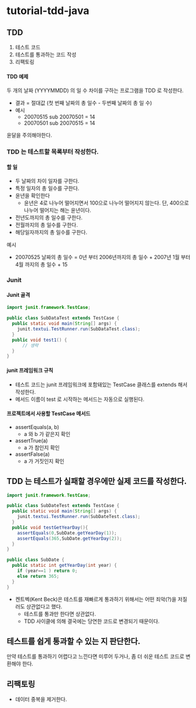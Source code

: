 # tutorial-tdd-java
## TDD
1. 테스트 코드
2. 테스트를 통과하는 코드 작성
3. 리팩토링

#### TDD 예제
두 개의 날짜 (YYYYMMDD) 의 일 수 차이를 구하는 프로그램을 TDD 로 작성한다.
- 결과 = 절대값 (첫 번째 날짜의 총 일수 - 두번째 날짜의 총 일 수)
- 예시
  - 20070515 sub 20070501 = 14 
  - 20070501 sub 20070515 = 14

윤달을 주의해야한다.

### TDD 는 테스트할 목록부터 작성한다.
#### 할 일
- 두 날짜의 차이 일자를 구한다.
- 특정 일자의 총 일수를 구한다.
- 윤년을 확인한다
  - 윤년은 4로 나누어 떨어지면서 100으로 나누어 떨어지지 않는다. 단, 400으로 나누어 떨어지는 해는 윤년이다.
- 전년도까지의 총 일수를 구한다.
- 전월까지의 총 일수를 구한다.
- 해당일자까지의 총 일수를 구한다.

예시
- 20070525 날짜의 총 일수 = 0년 부터 2006년까지의 총 일수 + 2007년 1월 부터 4월 까지의 총 일수 + 15

### Junit
#### Junit 골격
```java
import junit.framework.TestCase;

public class SubDataTest extends TestCase {
  public static void main(String[] args) {
    junit.textui.TestRunner.run(SubDataTest.class);
  }
  public void test1() {
      // 생략
  }
}
```
#### junit 프레임워크 규칙
- 테스트 코드는 junit 프레임워크에 포함돼있는 TestCase 클래스를 extends 해서 작성한다.
- 메서드 이름이 test 로 시작하는 메서드는 자동으로 실행된다.

#### 프로젝트에서 사용할 TestCase 메서드
- assertEquals(a, b)
  - a 와 b 가 같은지 확인
- assertTrue(a)
  - a 가 참인지 확인
- assertFalse(a)
  - a 가 거짓인지 확인

## TDD 는 테스트가 실패할 경우에만 실제 코드를 작성한다.
```java
import junit.framework.TestCase;

public class SubDateTest extends TestCase {
  public static void main(String[] args) {
    junit.textui.TestRunner.run(SubDateTest.class);
  }
  public void testGetYearDay(){
    assertEquals(0,SubDate.getYearDay(1));
    assertEquals(365,SubDate.getYearDay(2));
  }
}
```
```java
public class SubDate {
  public static int getYearDay(int year) {
    if (year==1 ) return 0;
    else return 365;
  }
}
```
- 켄트벡(Kent Beck)은 테스트를 재빠르게 통과하기 위해서는 어떤 죄악(?)을 저질러도 상관없다고 했다.
  - 테스트를 통과만 한다면 상관없다.
  - TDD 사이클에 의해 결국에는 당연한 코드로 변경되기 때문이다.

## 테스트를 쉽게 통과할 수 있는 지 판단한다.
만약 테스트를 통과하기 어렵다고 느낀다면 미루어 두거나, 좀 더 쉬운 테스트 코드로 변환해야 한다.

## 리팩토링
- 데이터 중복을 제거한다.